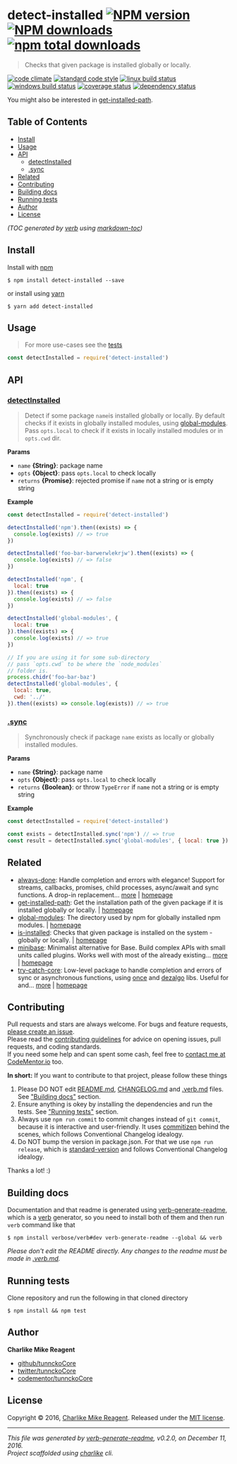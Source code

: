 # detect-installed [![NPM version](https://img.shields.io/npm/v/detect-installed.svg?style=flat)](https://www.npmjs.com/package/detect-installed) [![NPM downloads](https://img.shields.io/npm/dm/detect-installed.svg?style=flat)](https://npmjs.org/package/detect-installed) [![npm total downloads][downloads-img]][downloads-url]

> Checks that given package is installed globally or locally.

[![code climate][codeclimate-img]][codeclimate-url] 
[![standard code style][standard-img]][standard-url] 
[![linux build status][travis-img]][travis-url] 
[![windows build status][appveyor-img]][appveyor-url] 
[![coverage status][coveralls-img]][coveralls-url] 
[![dependency status][david-img]][david-url]

You might also be interested in [get-installed-path](https://github.com/tunnckoCore/get-installed-path#readme).

## Table of Contents
- [Install](#install)
- [Usage](#usage)
- [API](#api)
  * [detectInstalled](#detectinstalled)
  * [.sync](#sync)
- [Related](#related)
- [Contributing](#contributing)
- [Building docs](#building-docs)
- [Running tests](#running-tests)
- [Author](#author)
- [License](#license)

_(TOC generated by [verb](https://github.com/verbose/verb) using [markdown-toc](https://github.com/jonschlinkert/markdown-toc))_

## Install
Install with [npm](https://www.npmjs.com/)

```
$ npm install detect-installed --save
```

or install using [yarn](https://yarnpkg.com)

```
$ yarn add detect-installed
```

## Usage
> For more use-cases see the [tests](test.js)

```js
const detectInstalled = require('detect-installed')
```

## API

### [detectInstalled](index.js#L62)
> Detect if some package `name`is installed globally or locally. By default checks if it exists in globally installed modules, using [global-modules][]. Pass `opts.local` to check if it exists in locally installed modules or in `opts.cwd` dir.

**Params**

* `name` **{String}**: package name    
* `opts` **{Object}**: pass `opts.local` to check locally    
* `returns` **{Promise}**: rejected promise if `name` not a string or is empty string  

**Example**

```js
const detectInstalled = require('detect-installed')

detectInstalled('npm').then((exists) => {
  console.log(exists) // => true
})

detectInstalled('foo-bar-barwerwlekrjw').then((exists) => {
  console.log(exists) // => false
})

detectInstalled('npm', {
  local: true
}).then((exists) => {
  console.log(exists) // => false
})

detectInstalled('global-modules', {
  local: true
}).then((exists) => {
  console.log(exists) // => true
})

// If you are using it for some sub-directory
// pass `opts.cwd` to be where the `node_modules`
// folder is.
process.chidr('foo-bar-baz')
detectInstalled('global-modules', {
  local: true,
  cwd: '../'
}).then((exists) => console.log(exists)) // => true
```

### [.sync](index.js#L96)
> Synchronously check if package `name` exists as locally or globally installed modules.

**Params**

* `name` **{String}**: package name    
* `opts` **{Object}**: pass `opts.local` to check locally    
* `returns` **{Boolean}**: or throw `TypeError` if `name` not a string or is empty string  

**Example**

```js
const detectInstalled = require('detect-installed')

const exists = detectInstalled.sync('npm') // => true
const result = detectInstalled.sync('global-modules', { local: true }) // => true
```

## Related
- [always-done](https://www.npmjs.com/package/always-done): Handle completion and errors with elegance! Support for streams, callbacks, promises, child processes, async/await and sync functions. A drop-in replacement… [more](https://github.com/hybridables/always-done#readme) | [homepage](https://github.com/hybridables/always-done#readme "Handle completion and errors with elegance! Support for streams, callbacks, promises, child processes, async/await and sync functions. A drop-in replacement for [async-done][] - pass 100% of its tests plus more")
- [get-installed-path](https://www.npmjs.com/package/get-installed-path): Get the installation path of the given package if it is installed globally or locally. | [homepage](https://github.com/tunnckoCore/get-installed-path#readme "Get the installation path of the given package if it is installed globally or locally.")
- [global-modules](https://www.npmjs.com/package/global-modules): The directory used by npm for globally installed npm modules. | [homepage](https://github.com/jonschlinkert/global-modules "The directory used by npm for globally installed npm modules.")
- [is-installed](https://www.npmjs.com/package/is-installed): Checks that given package is installed on the system - globally or locally. | [homepage](https://github.com/tunnckoCore/is-installed#readme "Checks that given package is installed on the system - globally or locally.")
- [minibase](https://www.npmjs.com/package/minibase): Minimalist alternative for Base. Build complex APIs with small units called plugins. Works well with most of the already existing… [more](https://github.com/node-minibase/minibase#readme) | [homepage](https://github.com/node-minibase/minibase#readme "Minimalist alternative for Base. Build complex APIs with small units called plugins. Works well with most of the already existing [base][] plugins.")
- [try-catch-core](https://www.npmjs.com/package/try-catch-core): Low-level package to handle completion and errors of sync or asynchronous functions, using [once][] and [dezalgo][] libs. Useful for and… [more](https://github.com/hybridables/try-catch-core#readme) | [homepage](https://github.com/hybridables/try-catch-core#readme "Low-level package to handle completion and errors of sync or asynchronous functions, using [once][] and [dezalgo][] libs. Useful for and used in higher-level libs such as [always-done][] to handle completion of anything.")

## Contributing
Pull requests and stars are always welcome. For bugs and feature requests, [please create an issue](https://github.com/tunnckoCore/detect-installed/issues/new).  
Please read the [contributing guidelines](CONTRIBUTING.md) for advice on opening issues, pull requests, and coding standards.  
If you need some help and can spent some cash, feel free to [contact me at CodeMentor.io](https://www.codementor.io/tunnckocore?utm_source=github&utm_medium=button&utm_term=tunnckocore&utm_campaign=github) too.

**In short:** If you want to contribute to that project, please follow these things

1. Please DO NOT edit [README.md](README.md), [CHANGELOG.md](CHANGELOG.md) and [.verb.md](.verb.md) files. See ["Building docs"](#building-docs) section.
2. Ensure anything is okey by installing the dependencies and run the tests. See ["Running tests"](#running-tests) section.
3. Always use `npm run commit` to commit changes instead of `git commit`, because it is interactive and user-friendly. It uses [commitizen][] behind the scenes, which follows Conventional Changelog idealogy.
4. Do NOT bump the version in package.json. For that we use `npm run release`, which is [standard-version][] and follows Conventional Changelog idealogy.

Thanks a lot! :)

## Building docs
Documentation and that readme is generated using [verb-generate-readme][], which is a [verb][] generator, so you need to install both of them and then run `verb` command like that

```
$ npm install verbose/verb#dev verb-generate-readme --global && verb
```

_Please don't edit the README directly. Any changes to the readme must be made in [.verb.md](.verb.md)._

## Running tests
Clone repository and run the following in that cloned directory

```
$ npm install && npm test
```

## Author
**Charlike Mike Reagent**

+ [github/tunnckoCore](https://github.com/tunnckoCore)
+ [twitter/tunnckoCore](http://twitter.com/tunnckoCore)
+ [codementor/tunnckoCore](https://codementor.io/tunnckoCore)

## License
Copyright © 2016, [Charlike Mike Reagent](http://i.am.charlike.online). Released under the [MIT license](LICENSE).

***

_This file was generated by [verb-generate-readme](https://github.com/verbose/verb-generate-readme), v0.2.0, on December 11, 2016._  
_Project scaffolded using [charlike][] cli._

[always-done]: https://github.com/hybridables/always-done
[async-done]: https://github.com/gulpjs/async-done
[base]: https://github.com/node-base/base
[charlike]: https://github.com/tunnckocore/charlike
[commitizen]: https://github.com/commitizen/cz-cli
[dezalgo]: https://github.com/npm/dezalgo
[once]: https://github.com/isaacs/once
[standard-version]: https://github.com/conventional-changelog/standard-version
[verb-generate-readme]: https://github.com/verbose/verb-generate-readme
[verb]: https://github.com/verbose/verb

[downloads-url]: https://www.npmjs.com/package/detect-installed
[downloads-img]: https://img.shields.io/npm/dt/detect-installed.svg

[codeclimate-url]: https://codeclimate.com/github/tunnckoCore/detect-installed
[codeclimate-img]: https://img.shields.io/codeclimate/github/tunnckoCore/detect-installed.svg

[travis-url]: https://travis-ci.org/tunnckoCore/detect-installed
[travis-img]: https://img.shields.io/travis/tunnckoCore/detect-installed/master.svg?label=linux

[appveyor-url]: https://ci.appveyor.com/project/tunnckoCore/detect-installed
[appveyor-img]: https://img.shields.io/appveyor/ci/tunnckoCore/detect-installed/master.svg?label=windows

[coveralls-url]: https://coveralls.io/r/tunnckoCore/detect-installed
[coveralls-img]: https://img.shields.io/coveralls/tunnckoCore/detect-installed.svg

[david-url]: https://david-dm.org/tunnckoCore/detect-installed
[david-img]: https://img.shields.io/david/tunnckoCore/detect-installed.svg

[standard-url]: https://github.com/feross/standard
[standard-img]: https://img.shields.io/badge/code%20style-standard-brightgreen.svg

[global-modules]: https://github.com/jonschlinkert/global-modules
